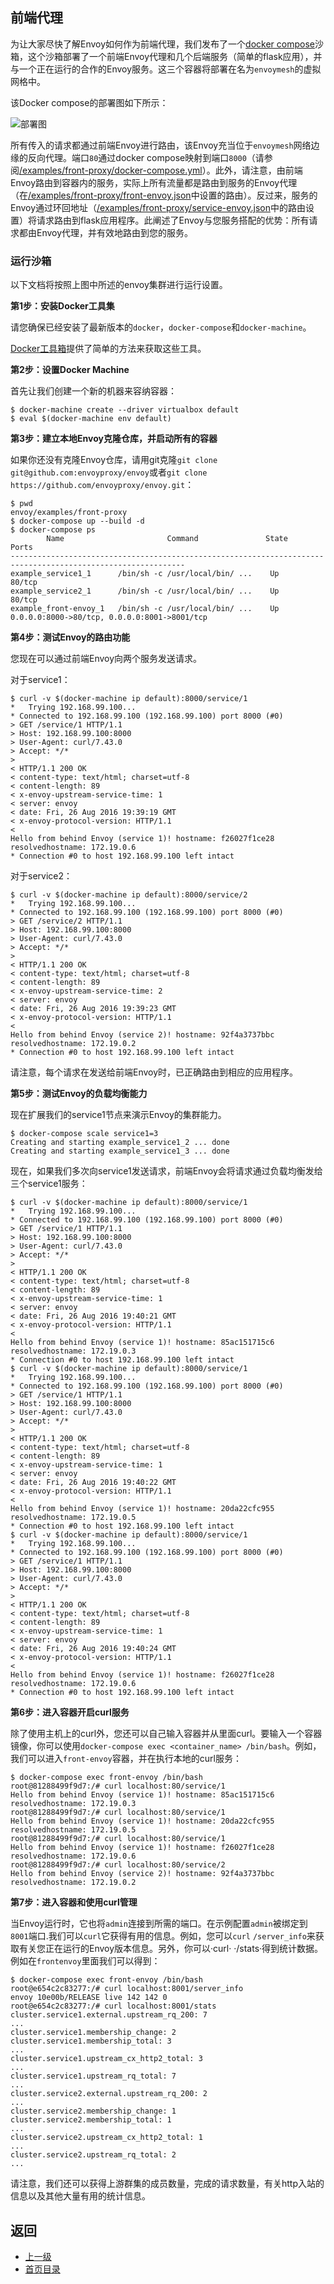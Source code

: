 ## 前端代理

为让大家尽快了解Envoy如何作为前端代理，我们发布了一个[docker compose](https://docs.docker.com/compose/)沙箱，这个沙箱部署了一个前端Envoy代理和几个后端服务（简单的flask应用），并与一个正在运行的合作的Envoy服务。这三个容器将部署在名为`envoymesh`的虚拟网格中。

该Docker compose的部署图如下所示：

![部署图](docker_compose_v0.1.svg)

所有传入的请求都通过前端Envoy进行路由，该Envoy充当位于`envoymesh`网络边缘的反向代理。端口`80`通过docker compose映射到端口`8000`（请参阅[/examples/front-proxy/docker-compose.yml](https://github.com/envoyproxy/envoy/blob/master//examples/front-proxy/docker-compose.yml)）。此外，请注意，由前端Envoy路由到容器内的服务，实际上所有流量都是路由到服务的Envoy代理（在[/examples/front-proxy/front-envoy.json](https://github.com/envoyproxy/envoy/blob/master//examples/front-proxy/front-envoy.json)中设置的路由）。反过来，服务的Envoy通过环回地址（[/examples/front-proxy/service-envoy.json](https://github.com/envoyproxy/envoy/blob/master//examples/front-proxy/service-envoy.json)中的路由设置）将请求路由到flask应用程序。此阐述了Envoy与您服务搭配的优势：所有请求都由Envoy代理，并有效地路由到您的服务。


### 运行沙箱
以下文档将按照上图中所述的envoy集群进行运行设置。

**第1步：安装Docker工具集**

请您确保已经安装了最新版本的`docker`，`docker-compose`和`docker-machine`。

[Docker工具箱](https://www.docker.com/products/docker-toolbox)提供了简单的方法来获取这些工具。

**第2步：设置Docker Machine**

首先让我们创建一个新的机器来容纳容器：

```
$ docker-machine create --driver virtualbox default
$ eval $(docker-machine env default)
```

**第3步：建立本地Envoy克隆仓库，并启动所有的容器**

如果你还没有克隆Envoy仓库，请用git克隆`git clone git@github.com:envoyproxy/envoy`或者`git clone https://github.com/envoyproxy/envoy.git`：

```
$ pwd
envoy/examples/front-proxy
$ docker-compose up --build -d
$ docker-compose ps
        Name                       Command               State      Ports
-------------------------------------------------------------------------------------------------------------
example_service1_1      /bin/sh -c /usr/local/bin/ ...    Up       80/tcp
example_service2_1      /bin/sh -c /usr/local/bin/ ...    Up       80/tcp
example_front-envoy_1   /bin/sh -c /usr/local/bin/ ...    Up       0.0.0.0:8000->80/tcp, 0.0.0.0:8001->8001/tcp
```

**第4步：测试Envoy的路由功能**

您现在可以通过前端Envoy向两个服务发送请求。

对于service1：

```
$ curl -v $(docker-machine ip default):8000/service/1
*   Trying 192.168.99.100...
* Connected to 192.168.99.100 (192.168.99.100) port 8000 (#0)
> GET /service/1 HTTP/1.1
> Host: 192.168.99.100:8000
> User-Agent: curl/7.43.0
> Accept: */*
>
< HTTP/1.1 200 OK
< content-type: text/html; charset=utf-8
< content-length: 89
< x-envoy-upstream-service-time: 1
< server: envoy
< date: Fri, 26 Aug 2016 19:39:19 GMT
< x-envoy-protocol-version: HTTP/1.1
<
Hello from behind Envoy (service 1)! hostname: f26027f1ce28 resolvedhostname: 172.19.0.6
* Connection #0 to host 192.168.99.100 left intact
```

对于service2：

```
$ curl -v $(docker-machine ip default):8000/service/2
*   Trying 192.168.99.100...
* Connected to 192.168.99.100 (192.168.99.100) port 8000 (#0)
> GET /service/2 HTTP/1.1
> Host: 192.168.99.100:8000
> User-Agent: curl/7.43.0
> Accept: */*
>
< HTTP/1.1 200 OK
< content-type: text/html; charset=utf-8
< content-length: 89
< x-envoy-upstream-service-time: 2
< server: envoy
< date: Fri, 26 Aug 2016 19:39:23 GMT
< x-envoy-protocol-version: HTTP/1.1
<
Hello from behind Envoy (service 2)! hostname: 92f4a3737bbc resolvedhostname: 172.19.0.2
* Connection #0 to host 192.168.99.100 left intact
```

请注意，每个请求在发送给前端Envoy时，已正确路由到相应的应用程序。

**第5步：测试Envoy的负载均衡能力**

现在扩展我们的service1节点来演示Envoy的集群能力。

```
$ docker-compose scale service1=3
Creating and starting example_service1_2 ... done
Creating and starting example_service1_3 ... done
```

现在，如果我们多次向service1发送请求，前端Envoy会将请求通过负载均衡发给三个service1服务：

```
$ curl -v $(docker-machine ip default):8000/service/1
*   Trying 192.168.99.100...
* Connected to 192.168.99.100 (192.168.99.100) port 8000 (#0)
> GET /service/1 HTTP/1.1
> Host: 192.168.99.100:8000
> User-Agent: curl/7.43.0
> Accept: */*
>
< HTTP/1.1 200 OK
< content-type: text/html; charset=utf-8
< content-length: 89
< x-envoy-upstream-service-time: 1
< server: envoy
< date: Fri, 26 Aug 2016 19:40:21 GMT
< x-envoy-protocol-version: HTTP/1.1
<
Hello from behind Envoy (service 1)! hostname: 85ac151715c6 resolvedhostname: 172.19.0.3
* Connection #0 to host 192.168.99.100 left intact
$ curl -v $(docker-machine ip default):8000/service/1
*   Trying 192.168.99.100...
* Connected to 192.168.99.100 (192.168.99.100) port 8000 (#0)
> GET /service/1 HTTP/1.1
> Host: 192.168.99.100:8000
> User-Agent: curl/7.43.0
> Accept: */*
>
< HTTP/1.1 200 OK
< content-type: text/html; charset=utf-8
< content-length: 89
< x-envoy-upstream-service-time: 1
< server: envoy
< date: Fri, 26 Aug 2016 19:40:22 GMT
< x-envoy-protocol-version: HTTP/1.1
<
Hello from behind Envoy (service 1)! hostname: 20da22cfc955 resolvedhostname: 172.19.0.5
* Connection #0 to host 192.168.99.100 left intact
$ curl -v $(docker-machine ip default):8000/service/1
*   Trying 192.168.99.100...
* Connected to 192.168.99.100 (192.168.99.100) port 8000 (#0)
> GET /service/1 HTTP/1.1
> Host: 192.168.99.100:8000
> User-Agent: curl/7.43.0
> Accept: */*
>
< HTTP/1.1 200 OK
< content-type: text/html; charset=utf-8
< content-length: 89
< x-envoy-upstream-service-time: 1
< server: envoy
< date: Fri, 26 Aug 2016 19:40:24 GMT
< x-envoy-protocol-version: HTTP/1.1
<
Hello from behind Envoy (service 1)! hostname: f26027f1ce28 resolvedhostname: 172.19.0.6
* Connection #0 to host 192.168.99.100 left intact
```

**第6步：进入容器开启curl服务**

除了使用主机上的curl外，您还可以自己输入容器并从里面curl。要输入一个容器镜像，你可以使用`docker-compose exec <container_name> /bin/bash`。例如，我们可以进入`front-envoy`容器，并在执行本地的curl服务：

```
$ docker-compose exec front-envoy /bin/bash
root@81288499f9d7:/# curl localhost:80/service/1
Hello from behind Envoy (service 1)! hostname: 85ac151715c6 resolvedhostname: 172.19.0.3
root@81288499f9d7:/# curl localhost:80/service/1
Hello from behind Envoy (service 1)! hostname: 20da22cfc955 resolvedhostname: 172.19.0.5
root@81288499f9d7:/# curl localhost:80/service/1
Hello from behind Envoy (service 1)! hostname: f26027f1ce28 resolvedhostname: 172.19.0.6
root@81288499f9d7:/# curl localhost:80/service/2
Hello from behind Envoy (service 2)! hostname: 92f4a3737bbc resolvedhostname: 172.19.0.2
```

**第7步：进入容器和使用curl管理**

当Envoy运行时，它也将`admin`连接到所需的端口。在示例配置`admin`被绑定到`8001`端口.我们可以`curl`它获得有用的信息。例如，您可以`curl` `/server_info`来获取有关您正在运行的Envoy版本信息。另外，你可以·curl· ·/stats·得到统计数据。例如在`frontenvoy`里面我们可以得到：

```
$ docker-compose exec front-envoy /bin/bash
root@e654c2c83277:/# curl localhost:8001/server_info
envoy 10e00b/RELEASE live 142 142 0
root@e654c2c83277:/# curl localhost:8001/stats
cluster.service1.external.upstream_rq_200: 7
...
cluster.service1.membership_change: 2
cluster.service1.membership_total: 3
...
cluster.service1.upstream_cx_http2_total: 3
...
cluster.service1.upstream_rq_total: 7
...
cluster.service2.external.upstream_rq_200: 2
...
cluster.service2.membership_change: 1
cluster.service2.membership_total: 1
...
cluster.service2.upstream_cx_http2_total: 1
...
cluster.service2.upstream_rq_total: 2
...
```

请注意，我们还可以获得上游群集的成员数量，完成的请求数量，有关http入站的信息以及其他大量有用的统计信息。

## 返回
- [上一级](../Sandboxes.md)
- [首页目录](../../README.md)
